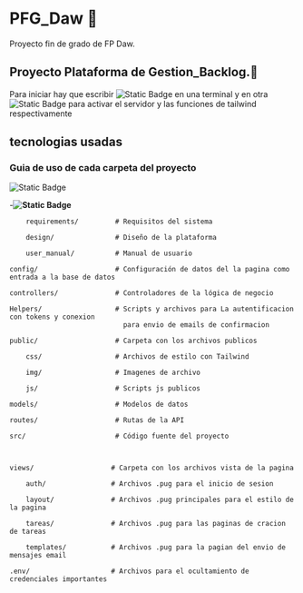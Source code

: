 # PFG_Daw 🚀
 Proyecto fin de grado de FP Daw. 

## Proyecto Plataforma de Gestion_Backlog.📂 

 Para iniciar hay que escribir ![Static Badge](https://img.shields.io/badge/npm%20run%20server--gray?style=for-the-badge)
 en una terminal y en otra ![Static Badge](https://img.shields.io/badge/npm%20run%20dev--gray?style=for-the-badge)
 para activar el servidor y las funciones de tailwind respectivamente

 ## tecnologias usadas


### Guia de uso de cada carpeta del proyecto

![Static Badge](https://img.shields.io/badge/Documentaci%C3%B3n%20del%20proyecto-yellow?style=for-the-badge&logoColor=black&label=Docs)

-**![Static Badge](https://img.shields.io/badge/Requisitos%20del%20sistema-yellow?style=for-the-badge&logoColor=black&label=requirements&color=FDEE00)**



        requirements/         # Requisitos del sistema

        design/               # Diseño de la plataforma

        user_manual/          # Manual de usuario

    config/                   # Configuración de datos del la pagina como entrada a la base de datos

    controllers/              # Controladores de la lógica de negocio

    Helpers/                  # Scripts y archivos para La autentificacion con tokens y conexion 
                                para envio de emails de confirmacion

    public/                   # Carpeta con los archivos publicos

        css/                  # Archivos de estilo con Tailwind

        img/                  # Imagenes de archivo

        js/                   # Scripts js publicos

    models/                   # Modelos de datos

    routes/                   # Rutas de la API

    src/                      # Código fuente del proyecto



    views/                   # Carpeta con los archivos vista de la pagina

        auth/                # Archivos .pug para el inicio de sesion

        layout/              # Archivos .pug principales para el estilo de la pagina

        tareas/              # Archivos .pug para las paginas de cracion de tareas

        templates/           # Archivos .pug para la pagian del envio de mensajes email

    .env/                    # Archivos para el ocultamiento de credenciales importantes

